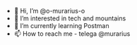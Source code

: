 - 👋 Hi, I’m @o-murarius-o
- 👀 I’m interested in tech and mountains
- 🌱 I’m currently learning Postman
- 📫 How to reach me  - telega @murarius

<!---
o-murarius-o/o-murarius-o is a ✨ special ✨ repository because its `README.md` (this file) appears on your GitHub profile.
You can click the Preview link to take a look at your changes.
--->

